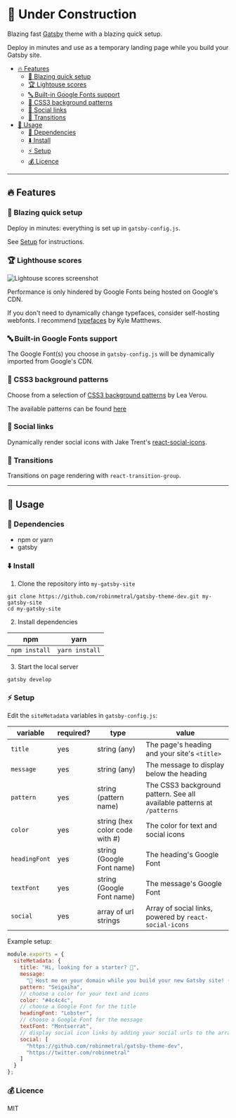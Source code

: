 # :construction: Under Construction

Blazing fast [Gatsby](https://gatsbyjs.org) theme with a blazing quick setup.

Deploy in minutes and use as a temporary landing page while you build your Gatsby site.

- [:fire: Features](#fire-features)
  - [:rocket: Blazing quick setup](#rocket-blazing-quick-setup)
  - [:trophy: Lightouse scores](#trophy-lighthouse-scores)
  - [:abc: Built-in Google Fonts support](#abc-built-in-google-fonts-support)
  - [:nail_care: CSS3 background patterns](#nail_care-css3-background-patterns)
  - [:link: Social links](#link-social-links)
  - [:dizzy: Transitions](#dizzy-transitions)
- [:wrench: Usage](#wrench-usage)
  - [:nut_and_bolt: Dependencies](#nut_and_bolt-dependencies)
  - [:arrow_down: Install](#arrow_down-install)
  - [:zap: Setup](#zap-setup)
  - [:moneybag: Licence](#moneybag-licence)

---

## :fire: Features

### :rocket: Blazing quick setup

Deploy in minutes: everything is set up in `gatsby-config.js`.

See [Setup](#zap-setup) for instructions.

### :trophy: Lighthouse scores

![Lightouse scores screenshot](https://raw.githubusercontent.com/robinmetral/gatsby-theme-dev/master/20190414-lighthouse-screenshot.png)

Performance is only hindered by Google Fonts being hosted on Google's CDN.

If you don't need to dynamically change typefaces, consider self-hosting webfonts. I recommend [typefaces](https://github.com/KyleAMathews/typefaces) by Kyle Matthews.

### :abc: Built-in Google Fonts support

The Google Font(s) you choose in `gatsby-config.js` will be dynamically imported from Google's CDN.

### :nail_care: CSS3 background patterns

Choose from a selection of [CSS3 background patterns](https://github.com/LeaVerou/css3patterns) by Lea Verou.

The available patterns can be found [here](https://gatsby-theme-dev.netlify.com/patterns)

### :link: Social links

Dynamically render social icons with Jake Trent's [react-social-icons](https://github.com/jaketrent/react-social-icons).

### :dizzy: Transitions

Transitions on page rendering with `react-transition-group`.

---

## :wrench: Usage

### :nut_and_bolt: Dependencies

- npm or yarn
- gatsby

### :arrow_down: Install

1. Clone the repository into `my-gatsby-site`

```
git clone https://github.com/robinmetral/gatsby-theme-dev.git my-gatsby-site
cd my-gatsby-site
```

2. Install dependencies

| npm           | yarn           |
| ------------- | -------------- |
| `npm install` | `yarn install` |

3. Start the local server

```
gatsby develop
```

### :zap: Setup

Edit the `siteMetadata` variables in `gatsby-config.js`:

| variable      | required? | type                           | value                                                                  |
| ------------- | --------- | ------------------------------ | ---------------------------------------------------------------------- |
| `title`       | yes       | string (any)                   | The page's heading and your site's `<title>`                           |
| `message`     | yes       | string (any)                   | The message to display below the heading                               |
| `pattern`     | yes       | string (pattern name)          | The CSS3 background pattern. See all available patterns at `/patterns` |
| `color`       | yes       | string (hex color code with #) | The color for text and social icons                                    |
| `headingFont` | yes       | string (Google Font name)      | The heading's Google Font                                              |
| `textFont`    | yes       | string (Google Font name)      | The message's Google Font                                              |
| `social`      | yes       | array of url strings           | Array of social links, powered by `react-social-icons`                 |

Example setup:

```javascript
module.exports = {
  siteMetadata: {
    title: "Hi, looking for a starter? 🔎",
    message:
      "🚧 Host me on your domain while you build your new Gatsby site! (or keep me longer, that's fine too) 👷",
    pattern: "Seigaiha",
    // choose a color for your text and icons
    color: "#4c4c4c",
    // choose a Google Font for the title
    headingFont: "Lobster",
    // choose a Google Font for the message
    textFont: "Montserrat",
    // display social icon links by adding your social urls to the array
    social: [
      "https://github.com/robinmetral/gatsby-theme-dev",
      "https://twitter.com/robinmetral"
    ]
  }
};
```

### :moneybag: Licence

MIT
